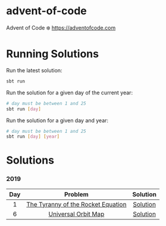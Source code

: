 # advent-of-code
Advent of Code ❄️ https://adventofcode.com

# Running Solutions
Run the latest solution:
```bash
sbt run
```

Run the solution for a given day of the current year:
```bash
# day must be between 1 and 25
sbt run [day]
```

Run the solution for a given day and year:
```bash
# day must be between 1 and 25
sbt run [day] [year]
```
# Solutions
### 2019
| Day | Problem | Solution |
|:---:|:-------:|:--------:|
|  1  | [The Tyranny of the Rocket Equation](https://adventofcode.com/2019/day/1) | [Solution](src/main/scala/com/crader/advent/year2019/Day1.scala) |
|  6  | [Universal Orbit Map](https://adventofcode.com/2019/day/6) | [Solution](src/main/scala/com/crader/advent/year2019/Day6.scala) |